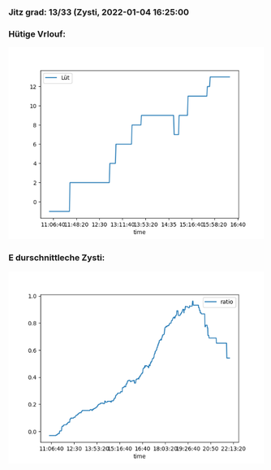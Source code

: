 ### Jitz grad: 13/33 (Zysti, 2022-01-04 16:25:00

### Hütige Vrlouf:
![Graph](Today.png)

### E durschnittleche Zysti:
![Graph](Zysti.png)